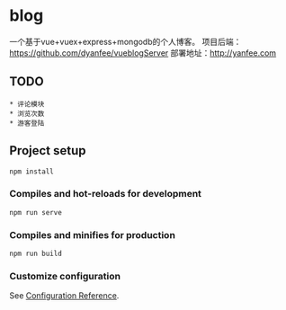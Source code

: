 # blog

一个基于vue+vuex+express+mongodb的个人博客。
项目后端：https://github.com/dyanfee/vueblogServer
部署地址：http://yanfee.com

## TODO
    * 评论模块
    * 浏览次数
    * 游客登陆

## Project setup
```
npm install
```

### Compiles and hot-reloads for development
```
npm run serve
```

### Compiles and minifies for production
```
npm run build
```

### Customize configuration
See [Configuration Reference](https://cli.vuejs.org/config/).
